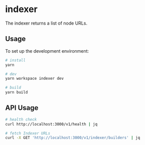 # indexer

The indexer returns a list of node URLs.

## Usage

To set up the development environment:

```bash
# install
yarn

# dev
yarn workspace indexer dev

# build
yarn build
```

## API Usage

```sh
# health check
curl http://localhost:3000/v1/health | jq

# fetch Indexer URLs
curl -X GET 'http://localhost:3000/v1/indexer/builders' | jq
```
